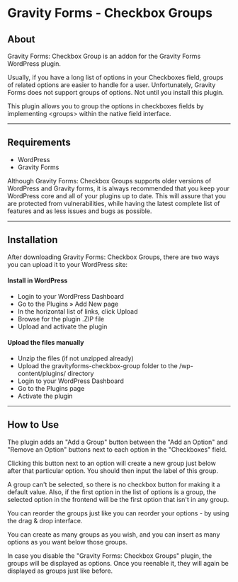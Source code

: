 Gravity Forms - Checkbox Groups
===============================

## About

Gravity Forms: Checkbox Group is an addon for the Gravity Forms WordPress plugin.

Usually, if you have a long list of options in your Checkboxes field, groups of related options are easier to handle for a user. Unfortunately, Gravity Forms does not support groups of options. Not until you install this plugin.

This plugin allows you to group the options in checkboxes fields by implementing &lt;groups&gt; within the native field interface.

---

## Requirements

* WordPress
* Gravity Forms

Although Gravity Forms: Checkbox Groups supports older versions of WordPress and Gravity forms, it is always recommended that you keep your WordPress core and all of your plugins up to date. This will assure that you are protected from vulnerabilities, while having the latest complete list of features and as less issues and bugs as possible.

---

## Installation

After downloading Gravity Forms: Checkbox Groups, there are two ways you can upload it to your WordPress site:

#### Install in WordPress

* Login to your WordPress Dashboard
* Go to the <span class="admin-path">Plugins &raquo; Add New</span> page
* In the horizontal list of links, click Upload
* Browse for the plugin .ZIP file
* Upload and activate the plugin
		
#### Upload the files manually

* Unzip the files (if not unzipped already)
* Upload the gravityforms-checkbox-group folder to the /wp-content/plugins/ directory
* Login to your WordPress Dashboard
* Go to the Plugins page
* Activate the plugin

---

## How to Use

The plugin adds an "Add a Group" button between the "Add an Option" and "Remove an Option" buttons next to each option in the "Checkboxes" field.

Clicking this button next to an option will create a new group just below after that particular option. You should then input the label of this group. 

A group can't be selected, so there is no checkbox button for making it a default value. Also, if the first option in the list of options is a group, the selected option in the frontend will be the first option that isn't in any group. 

You can reorder the groups just like you can reorder your options - by using the drag &amp; drop interface.

You can create as many groups as you wish, and you can insert as many options as you want below those groups.

In case you disable the "Gravity Forms: Checkbox Groups" plugin, the groups will be displayed as options. Once you reenable it, they will again be displayed as groups just like before.
